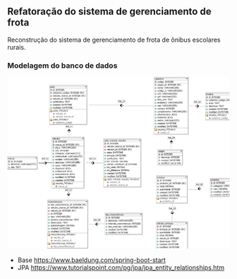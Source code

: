 ## Refatoração do sistema de gerenciamento de frota
Reconstrução do sistema de gerenciamento de frota de ônibus escolares rurais.

### Modelagem do banco de dados

<img src='Frota.png' />

- Base 
    https://www.baeldung.com/spring-boot-start
- JPA
    https://www.tutorialspoint.com/pg/jpa/jpa_entity_relationships.htm
